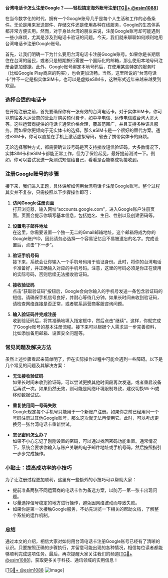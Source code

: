 **台湾电话卡怎么注册Google？——轻松搞定海外账号注册[[TG💪+ @esim1088](https://t.me/s/esim1088)]**

在当今数字化的时代，拥有一个Google账号几乎是每个人生活和工作的必备条件。无论是用来发送邮件、存储文件还是使用各种在线服务，Google的生态体系都非常方便实用。然而，对于身处台湾的朋友来说，注册Google账号却可能遇到一些小麻烦，尤其是涉及到电话卡验证的问题。今天，我们就来聊聊如何顺利地用台湾电话卡注册Google账号。

首先，让我们明确一下为什么要用台湾电话卡注册Google账号。如果你是长期居住在台湾的居民，或者只是短期旅行需要一个国际化的邮箱，那么使用本地号码注册会更加便捷。此外，Google账号绑定本地号码后，在使用某些特定的服务时（比如Google Play商店的购买），也会更加流畅。当然，这里所说的“台湾电话卡”并不一定是指实体SIM卡，也可以是虚拟eSIM卡，这种形式近年来越来越受到欢迎。

### 选择合适的电话卡

在开始注册之前，首先要确保你有一张有效的台湾电话卡。对于实体SIM卡，你可以前往各大运营商的营业厅购买预付费卡，如中华电信、远传电信或台湾大哥大等。这些运营商提供的电话卡通常价格合理，覆盖范围广，并且支持多种语言服务。而如果你更倾向于无实体卡的选择，那么eSIM卡是一个很好的替代方案。通过eSIM卡，你可以直接在手机上激活虚拟号码，省去了携带实体卡的麻烦。

无论选择哪种方式，都需要确认该号码是否支持接收短信验证码。大多数情况下，实体SIM卡和eSIM卡都能正常工作，但为了保险起见，最好提前测试一下。例如，你可以尝试发送一条测试短信给自己，看看是否能够成功接收到。

### 注册Google账号的步骤

接下来，我们进入正题，具体讲解如何用台湾电话卡注册Google账号。整个过程其实并不复杂，只需按照以下步骤操作即可：

1. **访问Google注册页面**  
   打开浏览器，输入网址“accounts.google.com”，进入Google账户注册页面。页面会提示你填写基本信息，包括姓名、生日、性别以及创建密码等。

2. **设置电子邮件地址**  
   在这里，你需要设置一个独一无二的Gmail邮箱地址。这个邮箱将成为你的Google账户ID，因此请务必选择一个容易记忆且不易被遗忘的名字。完成设置后，点击“下一步”。

3. **验证手机号码**  
   接下来，系统会让你输入一个手机号码用于验证身份。此时，将你的台湾电话卡准备好，并正确输入对应的手机号码。注意，这里的号码必须是你正在使用的实际号码，否则后续无法接收验证码。

4. **接收验证码**  
   点击“获取验证码”按钮后，Google会向你输入的手机号发送一条包含验证码的短信。请确保手机信号良好，并耐心等待几分钟。如果长时间未收到验证码，请检查网络连接是否正常，或者联系运营商客服咨询问题。

5. **输入验证码并完成注册**  
   收到验证码后，将其准确地填入指定框中，然后点击“继续”。这样，你就完成了Google账号的基本注册流程。接下来可以根据个人需求进一步完善资料，比如添加备用邮箱、设置安全问题等。

### 常见问题及解决方法

虽然上述步骤看起来简单明了，但在实际操作过程中可能会遇到一些障碍。以下是几个常见的问题及其解决方案：

- **无法接收验证码**  
  如果长时间未收到验证码，可以尝试更换其他时间段再次发送，或者重启设备后再试一次。如果仍然无效，则可能是网络环境限制导致，建议切换Wi-Fi或移动数据试试。

- **重复使用同一号码失败**  
  Google规定每个手机号只能用于一个新账户注册。如果你之前已经用同一个号码注册过其他Google账号，那么这次就无法再使用它。此时，可以考虑更换另一张台湾电话卡重新尝试。

- **忘记密码怎么办？**  
  如果不小心忘记了刚刚设置的密码，可以通过找回密码功能重置。通常情况下，系统会要求你输入与账户关联的电子邮件地址或手机号码，然后按照指引一步步完成操作。

### 小贴士：提高成功率的小技巧

为了让注册过程更加顺利，这里有一些额外的小技巧可以帮助大家：

- 提前准备两张不同运营商的电话卡作为备选方案，以防万一第一张卡出现问题。
- 尽量选择信号稳定的地方进行操作，避免因网络波动而导致失败。
- 如果你是第一次接触Google服务，不妨先浏览一下相关的帮助文档，了解整个系统的运作机制。

### 总结

通过本文的介绍，相信大家对如何用台湾电话卡注册Google账号已经有了清晰的认识。只要按照正确的步骤执行，并留意可能出现的各种情况，相信每位读者都能够顺利完成这项任务。最后，再次提醒大家关注我们的频道[[TG💪+ @esim1088](https://t.me/s/esim1088)]，获取更多关于科技、通讯领域的实用信息！

[[TG💪+ @esim1088](https://t.me/s/esim1088) ![Image](https://i.postimg.cc/4NQfJmqS/Snipaste-2025-05-13-00-14-12.png)]